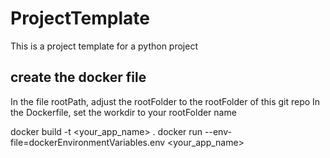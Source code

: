 # ProjectTemplate
This is a project template for a python project

## create the docker file
In the file rootPath, adjust the rootFolder to the rootFolder of this git repo
In the Dockerfile, set the workdir to your rootFolder name

docker build -t <your_app_name> .
docker run --env-file=dockerEnvironmentVariables.env <your_app_name>